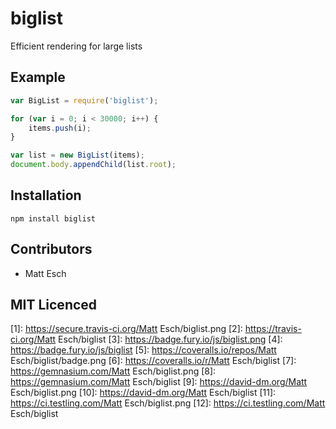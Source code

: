 # biglist

<!--
    [![build status][1]][2]
    [![NPM version][3]][4]
    [![Coverage Status][5]][6]
    [![gemnasium Dependency Status][7]][8]
    [![Davis Dependency status][9]][10]
-->

<!-- [![browser support][11]][12] -->

Efficient rendering for large lists

## Example

```js
var BigList = require('biglist');

for (var i = 0; i < 30000; i++) {
    items.push(i);
}

var list = new BigList(items);
document.body.appendChild(list.root);
```

## Installation

`npm install biglist`

## Contributors

 - Matt Esch

## MIT Licenced

  [1]: https://secure.travis-ci.org/Matt Esch/biglist.png
  [2]: https://travis-ci.org/Matt Esch/biglist
  [3]: https://badge.fury.io/js/biglist.png
  [4]: https://badge.fury.io/js/biglist
  [5]: https://coveralls.io/repos/Matt Esch/biglist/badge.png
  [6]: https://coveralls.io/r/Matt Esch/biglist
  [7]: https://gemnasium.com/Matt Esch/biglist.png
  [8]: https://gemnasium.com/Matt Esch/biglist
  [9]: https://david-dm.org/Matt Esch/biglist.png
  [10]: https://david-dm.org/Matt Esch/biglist
  [11]: https://ci.testling.com/Matt Esch/biglist.png
  [12]: https://ci.testling.com/Matt Esch/biglist
